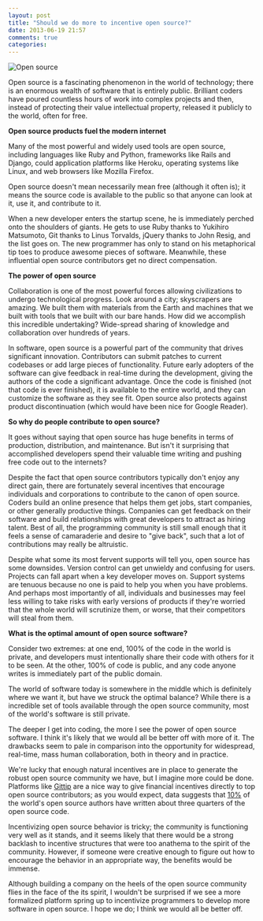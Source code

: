 ```yaml
---
layout: post
title: "Should we do more to incentive open source?"
date: 2013-06-19 21:57
comments: true
categories: 
---
```


 ![Open source](http://opensource.org/files/osi_symbol.png) 

Open source is a fascinating phenomenon in the world of technology; there is an enormous wealth of software that is entirely public. Brilliant coders have poured countless hours of work into complex projects and then, instead of protecting their value intellectual property, released it publicly to the world, often for free.

**Open source products fuel the modern internet**

Many of the most powerful and widely used tools are open source, including languages like Ruby and Python, frameworks like Rails and Django, could application platforms like Heroku, operating systems like Linux, and web browsers like Mozilla Firefox.

Open source doesn't mean necessarily mean free (although it often is); it means the source code is available to the public so that anyone can look at it, use it, and contribute to it.

When a new developer enters the startup scene, he is immediately perched onto the shoulders of giants. He gets to use Ruby thanks to Yukihiro Matsumoto, Git thanks to Linus Torvalds, jQuery thanks to John Resig, and the list goes on. The new programmer has only to stand on his metaphorical tip toes to produce awesome pieces of software. Meanwhile, these influential open source contributors get no direct compensation.

**The power of open source**

Collaboration is one of the most powerful forces allowing civilizations to undergo technological progress. Look around a city; skyscrapers are amazing. We built them with materials from the Earth and machines that we built with tools that we built with our bare hands. How did we accomplish this incredible undertaking? Wide-spread sharing of knowledge and collaboration over hundreds of years.

In software, open source is a powerful part of the community that drives significant innovation. Contributors can submit patches to current codebases or add large pieces of functionality. Future early adopters of the software can give feedback in real-time during the development, giving the authors of the code a significant advantage. Once the code is finished (not that code is ever finished), it is available to the entire world, and they can customize the software as they see fit. Open source also protects against product discontinuation (which would have been nice for Google Reader).

**So why do people contribute to open source?**

It goes without saying that open source has huge benefits in terms of production, distribution, and maintenance. But isn't it surprising that accomplished developers spend their valuable time writing and pushing free code out to the internets?

Despite the fact that open source contributors typically don't enjoy any direct gain, there are fortunately several incentives that encourage individuals and corporations to contribute to the canon of open source. Coders build an online presence that helps them get jobs, start companies, or other generally productive things. Companies can get feedback on their software and build relationships with great developers to attract as hiring talent. Best of all, the programming community is still small enough that it feels a sense of camaraderie and desire to "give back", such that a lot of contributions may really be altruistic.

Despite what some its most fervent supports will tell you, open source has some downsides. Version control can get unwieldy and confusing for users. Projects can fall apart when a key developer moves on. Support systems are tenuous because no one is paid to help you when you have problems. And perhaps most importantly of all, individuals and businesses may feel less willing to take risks with early versions of products if they're worried that the whole world will scrutinize them, or worse, that their competitors will steal from them.

**What is the optimal amount of open source software?**

Consider two extremes: at one end, 100% of the code in the world is private, and developers must intentionally share their code with others for it to be seen. At the other, 100% of code is public, and any code anyone writes is immediately part of the public domain.

The world of software today is somewhere in the middle which is definitely where we want it, but have we struck the optimal balance? While there is a incredible set of tools available through the open source community, most of the world's software is still private.

The deeper I get into coding, the more I see the power of open source software. I think it's likely that we would all be better off with more of it. The drawbacks seem to pale in comparison into the opportunity for widespread, real-time, mass human collaboration, both in theory and in practice.

We're lucky that enough natural incentives are in place to generate the robust open source community we have, but I imagine more could be done. Platforms like [Gittip](https://www.gittip.com/) are a nice way to give financial incentives directly to top open source contributors; as you would expect, data suggests that [10%](http://en.wikipedia.org/wiki/Open-source_software) of the world's open source authors have written about three quarters of the open source code. 

Incentivizing open source behavior is tricky; the community is functioning very well as it stands, and it seems likely that there would be a strong backlash to incentive structures that were too anathema to the spirit of the community. However, if someone were creative enough to figure out how to encourage the behavior in an appropriate way, the benefits would be immense.

Although building a company on the heels of the open source community flies in the face of the its spirit, I wouldn't be surprised if we see a more formalized platform spring up to incentivize programmers to develop more software in open source. I hope we do; I think we would all be better off.